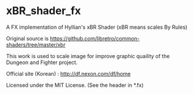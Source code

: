 # xBR_shader_fx
A FX implementation of Hyllian's xBR Shader (xBR means scales By Rules)

Original source is https://github.com/libretro/common-shaders/tree/master/xbr

This work is used to scale image for improve graphic quaility of the Dungeon and Fighter project.

Official site (Korean) : http://df.nexon.com/df/home

Licensed under the MIT License. (See the header in *.fx)
